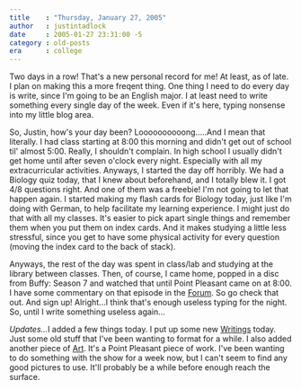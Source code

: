 ```yaml
---
title    : "Thursday, January 27, 2005"
author   : justintadlock
date     : 2005-01-27 23:31:00 -5
category : old-posts
era      : college
---
```


Two days in a row!  That's a new personal record for me! At least, as of late. I plan on making this a more freqent thing. One thing I need to do every day is write, since I'm going to be an English major. I at least need to write something every single day of the week. Even if it's here, typing nonsense into my little blog area.

So, Justin, how's your day been?  Loooooooooong.....And I mean that literally.  I had class starting at 8:00 this morning and didn't get out of school til' almost 5:00.  Really, I shouldn't complain.  In high school I usually didn't get home until after seven o'clock every night.  Especially with all my extracurricular activities.  Anyways, I started the day off horribly.  We had a Biology quiz today, that I knew about beforehand, and I totally blew it.  I got 4/8 questions right. And one of them was a freebie! I'm not going to let that happen again.  I started making my flash cards for Biology today, just like I'm doing with German, to help facilitate my learning experience.  I might just do that with all my classes.  It's easier to pick apart single things and remember them when you put them on index cards. And it makes studying a little less stressful, since you get to have some physical activity for every question (moving the index card to the back of stack).

Anyways, the rest of the day was spent in class/lab and studying at the library between classes.  Then, of course, I came home, popped in a disc from Buffy: Season 7 and watched that until Point Pleasant came on at 8:00.  I have some commentary on that episode in the <a href="http://forum.dark-autumn.com" title="Dark Autumn Forum" rel="external"> Forum</a>.  So go check that out.  And sign up! Alright...I think that's enough useless typing for the night.  So, until I write something useless again...

<em>Updates...</em>I added a few things today.  I put up some new <a href="http://www.dark-autumn.com/literature/index.php" target="splash"> Writings</a> today.  Just some old stuff that I've been wanting to format for a while. I also added another piece of <a href="http://www.dark-autumn.com/art/index.php" title="Art Section"> Art</a>. It's a Point Pleasant piece of work.  I've been wanting to do something with the show for a week now, but I can't seem to find any good pictures to use.  It'll probably be a while before enough reach the surface.
